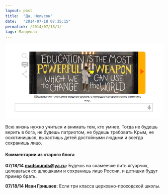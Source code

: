 ```yaml
---
layout: post
title:  "Да, Нельсон"
date:   "2014-07-18 07:35:15"
permalink: /2014/07/18/1/
tags: Манделла
---
```


![screenshot](/assets/static/Screenshot-from-2014-07-18-11:30:22.png)

Всю жизнь нужно учиться и внимать тем, кто умнее. Тогда не будешь
верить в бога, не будешь патриотом, не будешь требовать Крым, не
оскотинишься, вырастишь детей достойными людьми и всегда сохранишь
лицо.



#### Комментарии из старого блога


**07/18/14 madsounds@ya.ru:** Будешь на скамеечке пить ягуарчик,
  целоваться со шлюшками и сохранишь лицо России, и детишки будут
  пример брать.


**07/18/14 Иван Гришаев:** Если три класса церковно-проходской школы.
